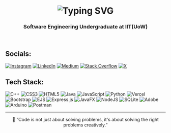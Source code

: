 <h1 align="center">
  <img src="https://readme-typing-svg.herokuapp.com/?font=Righteous&size=35&center=true&vCenter=true&width=500&height=70&duration=5000&lines=Hi+I'm+Avaneesh+Kesavan!" alt="Typing SVG">
</h1>

<h3 align="center">Software Engineering Undergraduate at IIT(UoW)</h3>

<br>

## Socials:
[![Instagram](https://img.shields.io/badge/Instagram-%23E4405F.svg?logo=Instagram&logoColor=white)](https://instagram.com/avaneesh.k_) [![LinkedIn](https://img.shields.io/badge/LinkedIn-%230077B5.svg?logo=linkedin&logoColor=white)](https://linkedin.com/in/avaneesh-kesavan) [![Medium](https://img.shields.io/badge/Medium-12100E?logo=medium&logoColor=white)](https://medium.com/@kesavan.avaneesh) [![Stack Overflow](https://img.shields.io/badge/-Stackoverflow-FE7A16?logo=stack-overflow&logoColor=white)](https://stackoverflow.com/users/28691812/avaneesh-kesavan) [![X](https://img.shields.io/badge/X-black.svg?logo=X&logoColor=white)](https://x.com/avaneesh_k_) 
## Tech Stack:
![C++](https://img.shields.io/badge/c++-%2300599C.svg?style=for-the-badge&logo=c%2B%2B&logoColor=white) ![CSS3](https://img.shields.io/badge/css3-%231572B6.svg?style=for-the-badge&logo=css3&logoColor=white) ![HTML5](https://img.shields.io/badge/html5-%23E34F26.svg?style=for-the-badge&logo=html5&logoColor=white) ![Java](https://img.shields.io/badge/java-%23ED8B00.svg?style=for-the-badge&logo=openjdk&logoColor=white) ![JavaScript](https://img.shields.io/badge/javascript-%23323330.svg?style=for-the-badge&logo=javascript&logoColor=%23F7DF1E) ![Python](https://img.shields.io/badge/python-3670A0?style=for-the-badge&logo=python&logoColor=ffdd54) ![Vercel](https://img.shields.io/badge/vercel-%23000000.svg?style=for-the-badge&logo=vercel&logoColor=white) ![Bootstrap](https://img.shields.io/badge/bootstrap-%238511FA.svg?style=for-the-badge&logo=bootstrap&logoColor=white) ![EJS](https://img.shields.io/badge/ejs-%23B4CA65.svg?style=for-the-badge&logo=ejs&logoColor=black) ![Express.js](https://img.shields.io/badge/express.js-%23404d59.svg?style=for-the-badge&logo=express&logoColor=%2361DAFB) ![JavaFX](https://img.shields.io/badge/javafx-%23FF0000.svg?style=for-the-badge&logo=javafx&logoColor=white) ![NodeJS](https://img.shields.io/badge/node.js-6DA55F?style=for-the-badge&logo=node.js&logoColor=white) ![SQLite](https://img.shields.io/badge/sqlite-%2307405e.svg?style=for-the-badge&logo=sqlite&logoColor=white) ![Adobe](https://img.shields.io/badge/adobe-%23FF0000.svg?style=for-the-badge&logo=adobe&logoColor=white) ![Arduino](https://img.shields.io/badge/-Arduino-00979D?style=for-the-badge&logo=Arduino&logoColor=white) ![Postman](https://img.shields.io/badge/Postman-FF6C37?style=for-the-badge&logo=postman&logoColor=white)

---

<p align="center"> 💬 “Code is not just about solving problems, it's about solving the right problems creatively.” </p>

